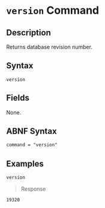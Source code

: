 # `version` Command

## Description

Returns database revision number.

## Syntax

```ls
version
```

## Fields

None.

## ABNF Syntax

```txt
command = "version"
```

## Examples

```txt
version
```

> Response

```txt
19320
```
